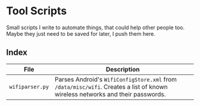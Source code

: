 # Tool Scripts
Small scripts I write to automate things, that could help other people too. Maybe they just need to be saved for later, I push them here.


## Index

| File | Description |
| ---- | ----------- |
| `wifiparser.py` | Parses Android's `WifiConfigStore.xml` from `/data/misc/wifi`. Creates a list of known wireless networks and their passwords. |
